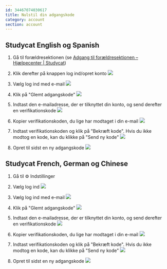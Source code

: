 ```yaml
---
id: 34467074030617
title: Nulstil din adgangskode
category: account
section: account
---
```

## Studycat English og Spanish

1. Gå til forældresektionen (se [Adgang til forældresektionen – Hjælpecenter | Studycat](https://help.studycat.com/hc/en-us/articles/34518228622105/preview/eyJhbGciOiJIUzI1NiJ9.eyJpZCI6MzQ1MTgyMjg2MjIxMDUsImV4cCI6MTcyMDQxMjU1MX0.8DEe5gqzcwGhn9YtGOdFZJbwEjnL1d_JV4GHmWuDeF8))

2. Klik derefter på knappen log ind/opret konto
![](https://help.studycat.com/hc/article_attachments/34482878992025)

3. Vælg log ind med e-mail
![](https://help.studycat.com/hc/article_attachments/34482878995737)

4. Klik på "Glemt adgangskode"
![](https://help.studycat.com/hc/article_attachments/34469007160729)

5. Indtast den e-mailadresse, der er tilknyttet din konto, og send derefter en verifikationskode
![](https://help.studycat.com/hc/article_attachments/34469007168281)

6. Kopier verifikationskoden, du lige har modtaget i din e-mail
![](https://help.studycat.com/hc/article_attachments/34469007171481)

7. Indtast verifikationskoden og klik på "Bekræft kode". Hvis du ikke modtog en kode, kan du klikke på "Send ny kode"
![](https://help.studycat.com/hc/article_attachments/34469007173273)

8. Opret til sidst en ny adgangskode
![](https://help.studycat.com/hc/article_attachments/34469053229337)

## Studycat French, German og Chinese

1. Gå til ⚙️ Indstillinger

2. Vælg log ind
![](https://help.studycat.com/hc/article_attachments/34482879039257)

3. Vælg log ind med e-mail
![](https://help.studycat.com/hc/article_attachments/34482878995737)

4. Klik på "Glemt adgangskode"
![](https://help.studycat.com/hc/article_attachments/34469007160729)

5. Indtast den e-mailadresse, der er tilknyttet din konto, og send derefter en verifikationskode
![](https://help.studycat.com/hc/article_attachments/34469007168281)

6. Kopier verifikationskoden, du lige har modtaget i din e-mail
![](https://help.studycat.com/hc/article_attachments/34469007171481)

7. Indtast verifikationskoden og klik på "Bekræft kode". Hvis du ikke modtog en kode, kan du klikke på "Send ny kode"
![](https://help.studycat.com/hc/article_attachments/34469007173273)

8. Opret til sidst en ny adgangskode
![](https://help.studycat.com/hc/article_attachments/34469053229337)

